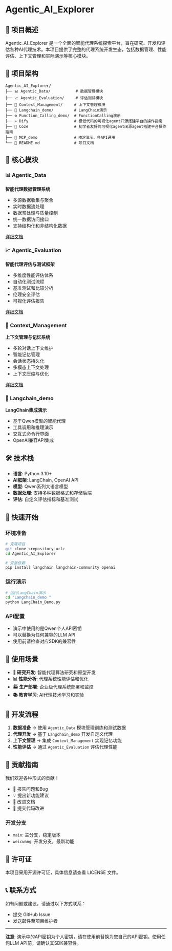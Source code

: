 # Agentic_AI_Explorer

## 🚀 项目概述

Agentic_AI_Explorer 是一个全面的智能代理系统探索平台，旨在研究、开发和评估各种AI代理技术。本项目提供了完整的代理系统开发生态，包括数据管理、性能评估、上下文管理和实际演示等核心模块。

## 📁 项目架构

```
Agentic_AI_Explorer/
├── 📊 Agentic_Data/           # 数据管理模块
├── 📈 Agentic_Evaluation/     # 评估测试模块  
├── 🧠 Context_Management/     # 上下文管理模块
├── 🎯 Langchain_demo/         # LangChain演示
├── ⚙️ Function_Calling_demo/  # FunctionCalling演示
├── ✍️ Dify                    # 极低代码的可视化agent开源搭建平台的操作指南
├── 🧩 Coze                    # 初学者友好的可视化agent闭源agent搭建平台操作指南
├── 🤖 MCP_demo                # MCP演示，各API通用
└── 📖 README.md               # 项目文档
```

## 🔧 核心模块

### 📊 Agentic_Data
**智能代理数据管理系统**
- 多源数据收集与聚合
- 实时数据流处理
- 数据预处理与质量控制
- 统一数据访问接口
- 支持结构化和非结构化数据

[详细文档](./Agentic_Data/README.md)

### 📈 Agentic_Evaluation  
**智能代理评估与测试框架**
- 多维度性能评估体系
- 自动化测试流程
- 基准测试和比较分析
- 伦理安全评估
- 可视化评估报告

[详细文档](./Agentic_Evaluation/README.md)

### 🧠 Context_Management
**上下文管理与记忆系统**
- 多轮对话上下文维护
- 智能记忆管理
- 会话状态持久化
- 多模态上下文处理
- 上下文压缩与优化

[详细文档](./Context_Management/README.md)

### 🎯 Langchain_demo
**LangChain集成演示**
- 基于Qwen模型的智能代理
- 工具调用和推理演示
- 交互式命令行界面
- OpenAI兼容API集成

## 🛠️ 技术栈

- **语言**: Python 3.10+
- **AI框架**: LangChain, OpenAI API
- **模型**: Qwen系列大语言模型
- **数据处理**: 支持多种数据格式和存储后端
- **评估**: 自定义评估指标和基准测试

## 🚀 快速开始

### 环境准备
```bash
# 克隆项目
git clone <repository-url>
cd Agentic_AI_Explorer

# 安装依赖
pip install langchain langchain-community openai
```

### 运行演示
```bash
# 运行LangChain演示
cd "Langchain_demo "
python LangChain_Demo.py
```

### API配置
- 演示中使用的是Qwen个人API密钥
- 可以替换为任何兼容的LLM API
- 使用前请检查对应SDK的兼容性

## 🎯 使用场景

- **🔬 研究开发**: 智能代理算法研究和原型开发
- **📊 性能分析**: 代理系统性能评估和优化
- **🏭 生产部署**: 企业级代理系统部署和监控
- **📚 教育学习**: AI代理技术学习和实验

## 🔄 开发流程

1. **数据准备** → 使用 `Agentic_Data` 模块管理训练和测试数据
2. **代理开发** → 基于 `Langchain_demo` 开发自定义代理
3. **上下文管理** → 集成 `Context_Management` 实现记忆功能
4. **性能评估** → 通过 `Agentic_Evaluation` 评估代理性能

## 🤝 贡献指南

我们欢迎各种形式的贡献！

- 🐛 报告问题和Bug
- 💡 提出新功能建议
- 📝 改进文档
- 🔧 提交代码改进

### 开发分支
- `main`: 主分支，稳定版本
- `weicwang`: 开发分支，最新功能

## 📄 许可证

本项目采用开源许可证，具体信息请查看 LICENSE 文件。

## 📞 联系方式

如有问题或建议，请通过以下方式联系：
- 提交 GitHub Issue
- 发送邮件至项目维护者

---

**注意**: 演示中的API密钥为个人密钥，请在使用前替换为您自己的API密钥。使用任何LLM API前，请确认其SDK兼容性。
